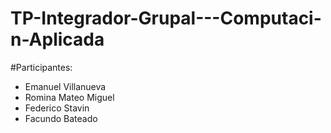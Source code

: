 # TP-Integrador-Grupal---Computaci-n-Aplicada
#Participantes:
- Emanuel Villanueva
- Romina Mateo Miguel
- Federico Stavin
- Facundo Bateado

